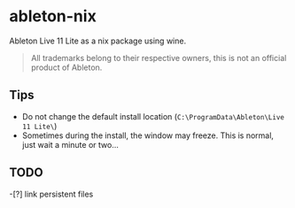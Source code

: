 # ableton-nix

Ableton Live 11 Lite as a nix package using wine.


> All trademarks belong to their respective owners, this is not an official product of Ableton.


## Tips

- Do not change the default install location (`C:\ProgramData\Ableton\Live 11 Lite\`)
- Sometimes during the install, the window may freeze. This is normal, just wait a minute or two...

## TODO

-[?] link persistent files